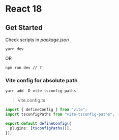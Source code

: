# React 18

## Get Started

Check scripts in _package.json_

```shell
yarn dev
```

OR

```shell
npm run dev // ?
```

### Vite config for absolute path

```shell
yarn add -D vite-tsconfig-paths
```

> vite.config.ts

```typescript
import { defineConfig } from "vite";
import tsconfigPaths from "vite-tsconfig-paths";

export default defineConfig({
  plugins: [tsconfigPaths()],
});
```

<br/>
